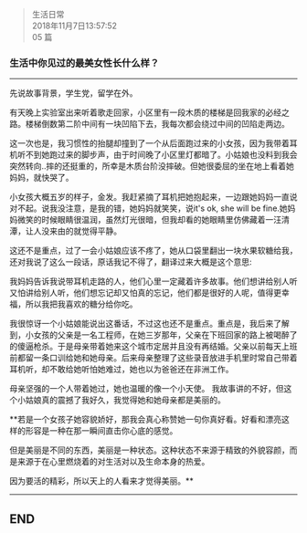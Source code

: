 > 生活日常  
> 2018年11月7日13:57:52       
> 05 篇  

### 生活中你见过的最美女性长什么样？


----------


先说故事背景，学生党，留学在外。
 
有天晚上实验室出来听着歌走回家，小区里有一段木质的楼梯是回我家的必经之路。楼梯倒数第二阶中间有一块凹陷下去，我每次都会绕过中间的凹陷走两边。
 
这一次也是，我习惯性的抬腿却撞到了一个从后面跑过来的小女孩，因为我带着耳机听不到她跑过来的脚步声，由于时间晚了小区里灯都暗了。小姑娘也没料到我会突然转向..摔的还挺重的，所幸是木质台阶没摔破。但她很委屈的坐在地上看着她妈妈，就快哭了。
 
小女孩大概五岁的样子，金发。我赶紧摘了耳机把她抱起来，一边跟她妈妈一直说对不起。说我没注意，是我的错，她妈妈就笑笑，说it's ok, she will be fine.她妈妈微笑的时候眼睛很温润，虽然灯光很暗，但我却看的她眼睛里仿佛藏着一汪清潭，让人没来由的就觉得平静。
 
这还不是重点，过了一会小姑娘应该不疼了，她从口袋里翻出一块水果软糖给我，还对我说了这么一段话，原话我记不得了，翻译过来大概是这个意思:
 
我妈妈告诉我说带耳机走路的人，他们心里一定藏着许多故事。他们想讲给别人听又怕讲给别人听，他们想忘记却又怕真的忘记，他们都是很好的人呢，值得更幸福，所以我把我喜欢的糖分给你吃。
 
我很惊讶一个小姑娘能说出这番话，不过这也还不是重点。重点是，我后来了解到，小女孩的父亲是一名工程师，在她三岁那年，父亲在下班回家的路上被喝醉了的傻逼枪杀。于是母亲带着她来这个城市定居并且没有再结婚。父亲以前每天上班前都留一条口训给她和她母亲。后来母亲整理了这些录音放进手机里时常自己带着耳机听，却不敢给她听怕她难过，她也以为爸爸还在非洲工作。
 
母亲坚强的一个人带着她过，她也温暖的像一个小天使。
我故事讲的不好，但这个小姑娘真的震撼了我好久，我觉得她和她母亲都是美丽的。
 
**若是一个女孩子她容貌娇好，那我会真心称赞她一句你真好看。好看和漂亮这样的形容是一种在那一瞬间直击你心底的感觉。
 
但是美丽是不同的东西，美丽是一种状态。这种状态不来源于精致的外貌容颜，而是来源于在心里燃烧着的对生活对以及生命本身的热爱。
 
因为要活的精彩，所以天上的人看来才觉得美丽。**


----------
## END

